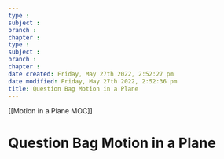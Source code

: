 ```yaml
---
type : 
subject : 
branch :
chapter :
type : 
subject : 
branch :
chapter :
date created: Friday, May 27th 2022, 2:52:27 pm
date modified: Friday, May 27th 2022, 2:52:36 pm
title: Question Bag Motion in a Plane
---
```


[[Motion in a Plane MOC]]

# Question Bag Motion in a Plane
